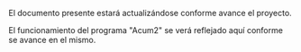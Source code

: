 El documento presente estará actualizándose conforme avance el proyecto.

El funcionamiento del programa "Acum2" se verá reflejado aquí conforme se avance en el mismo.
